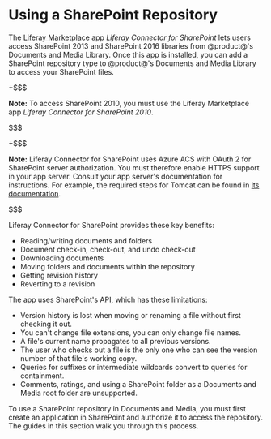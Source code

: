 # Using a SharePoint Repository [](id=using-a-sharepoint-repository)

The 
[Liferay Marketplace](http://marketplace.liferay.com/) 
app *Liferay Connector for SharePoint* lets users access SharePoint 2013 
and SharePoint 2016 libraries from @product@'s Documents and Media Library. Once 
this app is installed, you can add a SharePoint repository type to @product@'s 
Documents and Media Library to access your SharePoint files. 

+$$$

**Note:** To access SharePoint 2010, you must use the Liferay Marketplace app 
*Liferay Connector for SharePoint 2010*. 

$$$

+$$$

**Note:** Liferay Connector for SharePoint uses Azure ACS with OAuth 2 for 
SharePoint server authorization. You must therefore enable HTTPS support in your 
app server. Consult your app server's documentation for instructions. For 
example, the required steps for Tomcat can be found in 
[its documentation](https://tomcat.apache.org/tomcat-8.0-doc/ssl-howto.html). 

$$$

Liferay Connector for SharePoint provides these key benefits: 

- Reading/writing documents and folders
- Document check-in, check-out, and undo check-out
- Downloading documents
- Moving folders and documents within the repository
- Getting revision history
- Reverting to a revision

The app uses SharePoint's API, which has these limitations: 

- Version history is lost when moving or renaming a file without first 
  checking it out.
- You can't change file extensions, you can only change file names.
- A file's current name propagates to all previous versions.
- The user who checks out a file is the only one who can see the version number 
  of that file's working copy.
- Queries for suffixes or intermediate wildcards convert to queries for 
  containment.  
- Comments, ratings, and using a SharePoint folder as a Documents and Media root 
  folder are unsupported. 

To use a SharePoint repository in Documents and Media, you must first create 
an application in SharePoint and authorize it to access the repository. The 
guides in this section walk you through this process. 
